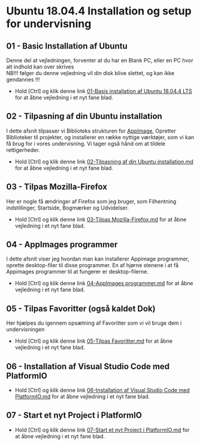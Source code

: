 # Ubuntu 18.04.4 Installation og setup for undervisning

## 01 - Basic Installation af Ubuntu
Denne del at vejledningen, forventer at du har en Blank PC, eller en PC hvor alt indhold kan over skrives   
NB!!! følger du denne vejledning vil din disk blive slettet, og kan ikke gendannes !!!
* Hold [Ctrl] og klik denne link [01-Basis installation af Ubuntu 18.04.4 LTS](https://github.com/mstedet/Ubuntu-18.04-Setup/blob/master/01-Basis%20installation%20af%20Ubuntu.md) for at åbne vejledning i et nyt fane blad.

## 02 - Tilpasning af din Ubuntu installation
I dette afsnit tilpasser vi Biblioteks strukturen for [AppImage](https://appimage.org/), Opretter Biblioteker til projekter, og installerer en række nyttige værktøjer, som vi kan få brug for i vores undervisning. Vi tager også hånd om at tildele rettigerheder.
* Hold [Ctrl] og klik denne link [02-Tilpasning af din Ubuntu installation.md](https://github.com/mstedet/Ubuntu-18.04-Setup/blob/master/02-Tilpasning%20af%20din%20Ubuntu%20installation.md) for at åbne vejledning i et nyt fane blad.

## 03 - Tilpas Mozilla-Firefox
Her er nogle få ændringer af Firefox som jeg bruger, som Filhentning indstillinger, Startside, Bogmærker og Udvidelser.
* Hold [Ctrl] og klik denne link [03-Tilpas Mozilla-Firefox.md](https://github.com/mstedet/Ubuntu-18.04-Setup/blob/master/03-Tilpas%20Mozilla-Firefox.md) for at åbne vejledning i et nyt fane blad.

## 04 - AppImages programmer
I dette afsnit viser jeg hvordan man kan installerer Appimage programmer, oprette desktop-filer til disse programmer. En af hjørne stenene i at få Appimages programmer til at fungerer er desktop-filerne. 
* Hold [Ctrl] og klik denne link [04-AppImages programmer.md](https://github.com/mstedet/Ubuntu-18.04-Setup/blob/master/04-AppImages%20programmer.md) for at åbne vejledning i et nyt fane blad.

## 05 - Tilpas Favoritter (også kaldet Dok)
Her hjælpes du igennem opsætning af Favoritter som vi vil bruge dem i undervisningen
* Hold [Ctrl] og klik denne link [05-Tilpas Favoritter.md](https://github.com/mstedet/Ubuntu-18.04-Setup/blob/master/05-Tilpas%20Favoritter.md) for at åbne vejledning i et nyt fane blad.

## 06 - Installation af Visual Studio Code med PlatformIO 

* Hold [Ctrl] og klik denne link [06-Installation af Visual Studio Code med PlatformIO.md](https://github.com/mstedet/Ubuntu-18.04-Setup/blob/master/06-Installation%20af%20Visual%20Studio%20Code%20med%20PlatformIO.md) for at åbne vejledning i et nyt fane blad.

## 07 - Start et nyt Project i PlatformIO
* Hold [Ctrl] og klik denne link [07-Start et nyt Project i PlatformIO.md]() for at åbne vejledning i et nyt fane blad.
